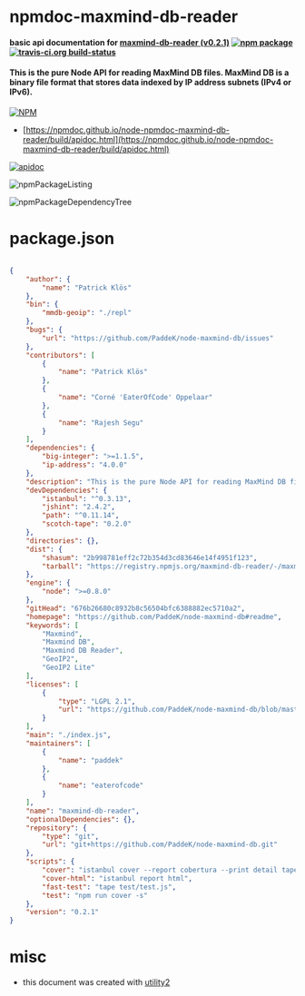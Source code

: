 # npmdoc-maxmind-db-reader

#### basic api documentation for  [maxmind-db-reader (v0.2.1)](https://github.com/PaddeK/node-maxmind-db#readme)  [![npm package](https://img.shields.io/npm/v/npmdoc-maxmind-db-reader.svg?style=flat-square)](https://www.npmjs.org/package/npmdoc-maxmind-db-reader) [![travis-ci.org build-status](https://api.travis-ci.org/npmdoc/node-npmdoc-maxmind-db-reader.svg)](https://travis-ci.org/npmdoc/node-npmdoc-maxmind-db-reader)

#### This is the pure Node API for reading MaxMind DB files. MaxMind DB is a binary file format that stores data indexed by IP address subnets (IPv4 or IPv6).

[![NPM](https://nodei.co/npm/maxmind-db-reader.png?downloads=true&downloadRank=true&stars=true)](https://www.npmjs.com/package/maxmind-db-reader)

- [https://npmdoc.github.io/node-npmdoc-maxmind-db-reader/build/apidoc.html](https://npmdoc.github.io/node-npmdoc-maxmind-db-reader/build/apidoc.html)

[![apidoc](https://npmdoc.github.io/node-npmdoc-maxmind-db-reader/build/screenCapture.buildCi.browser.%252Ftmp%252Fbuild%252Fapidoc.html.png)](https://npmdoc.github.io/node-npmdoc-maxmind-db-reader/build/apidoc.html)

![npmPackageListing](https://npmdoc.github.io/node-npmdoc-maxmind-db-reader/build/screenCapture.npmPackageListing.svg)

![npmPackageDependencyTree](https://npmdoc.github.io/node-npmdoc-maxmind-db-reader/build/screenCapture.npmPackageDependencyTree.svg)



# package.json

```json

{
    "author": {
        "name": "Patrick Klös"
    },
    "bin": {
        "mmdb-geoip": "./repl"
    },
    "bugs": {
        "url": "https://github.com/PaddeK/node-maxmind-db/issues"
    },
    "contributors": [
        {
            "name": "Patrick Klös"
        },
        {
            "name": "Corné 'EaterOfCode' Oppelaar"
        },
        {
            "name": "Rajesh Segu"
        }
    ],
    "dependencies": {
        "big-integer": ">=1.1.5",
        "ip-address": "4.0.0"
    },
    "description": "This is the pure Node API for reading MaxMind DB files. MaxMind DB is a binary file format that stores data indexed by IP address subnets (IPv4 or IPv6).",
    "devDependencies": {
        "istanbul": "^0.3.13",
        "jshint": "2.4.2",
        "path": "^0.11.14",
        "scotch-tape": "0.2.0"
    },
    "directories": {},
    "dist": {
        "shasum": "2b998781eff2c72b354d3cd83646e14f4951f123",
        "tarball": "https://registry.npmjs.org/maxmind-db-reader/-/maxmind-db-reader-0.2.1.tgz"
    },
    "engine": {
        "node": ">=0.8.0"
    },
    "gitHead": "676b26680c8932b8c56504bfc6388882ec5710a2",
    "homepage": "https://github.com/PaddeK/node-maxmind-db#readme",
    "keywords": [
        "Maxmind",
        "Maxmind DB",
        "Maxmind DB Reader",
        "GeoIP2",
        "GeoIP2 Lite"
    ],
    "licenses": [
        {
            "type": "LGPL 2.1",
            "url": "https://github.com/PaddeK/node-maxmind-db/blob/master/LICENSE"
        }
    ],
    "main": "./index.js",
    "maintainers": [
        {
            "name": "paddek"
        },
        {
            "name": "eaterofcode"
        }
    ],
    "name": "maxmind-db-reader",
    "optionalDependencies": {},
    "repository": {
        "type": "git",
        "url": "git+https://github.com/PaddeK/node-maxmind-db.git"
    },
    "scripts": {
        "cover": "istanbul cover --report cobertura --print detail tape -- test/test.js",
        "cover-html": "istanbul report html",
        "fast-test": "tape test/test.js",
        "test": "npm run cover -s"
    },
    "version": "0.2.1"
}
```



# misc
- this document was created with [utility2](https://github.com/kaizhu256/node-utility2)
